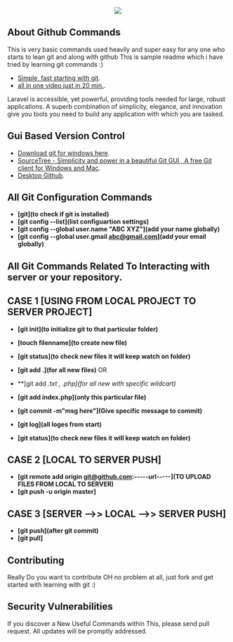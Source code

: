 <p align="center"><img src="https://desktop.github.com/images/github-desktop-screenshot-windows.png"></p>


## About Github Commands 

This is very basic commands used heavily and super easy for any one who starts to lean git and along with github
This is sample readme which i have tried by learning git commands :)

- [Simple, fast starting with git](https://www.youtube.com/playlist?list=PLwAKR305CRO-fenwcN2-IC0rgaB6vaJgD).
- [all in one video just in 20 min.](https://www.youtube.com/watch?v=0fKg7e37bQE).

Laravel is accessible, yet powerful, providing tools needed for large, robust applications. A superb combination of simplicity, elegance, and innovation give you tools you need to build any application with which you are tasked.

## Gui Based Version Control

- [Download git for windows here](git-for-windows.github.io).
- [SourceTree - Simplicity and power in a beautiful Git GUI , A free Git client for Windows and Mac](https://www.sourcetreeapp.com/).
- [Desktop Github](https://desktop.github.com).

## All Git Configuration Commands
- **[git](to check if git is installed)**
- **[git config --list](list configuartion settings)**
- **[git config --global user.name "ABC XYZ"](add your name globally)**
- **[git config --global user.gmail abc@gmail.com](add your email globally)**

## All Git Commands Related To Interacting with server or your repository.

## CASE 1 [USING FROM LOCAL PROJECT TO SERVER PROJECT]
- **[git init](to initialize git to that particular folder)**
- **[touch filenname](to create new file)**
- **[git status](to check new files it will keep watch on folder)**

- **[git add .](for all new files)**
	OR
- **[git add *.txt , *.php](for all new with specific wildcart)**
- **[git add index.php](only this particular file)**

- **[git commit -m"msg here"](Give specific message to commit)**
- **[git log](all loges from start)**
- **[git status](to check new files it will keep watch on folder)**

## CASE 2 [LOCAL TO SERVER PUSH]
- **[git remote add origin git@github.com:-----url-----](TO UPLOAD FILES FROM LOCAL TO SERVER)**
- **[git push -u origin master]**


## CASE 3 [SERVER -->> LOCAL -->> SERVER PUSH]
- **[git push](after git commit)**
- **[git pull]**

## Contributing

Really Do you want to contribute OH no problem at all, just fork and get started with learning with git :)

## Security Vulnerabilities

If you discover a New Useful Commands within This, please send pull request. All updates will be promptly addressed.
